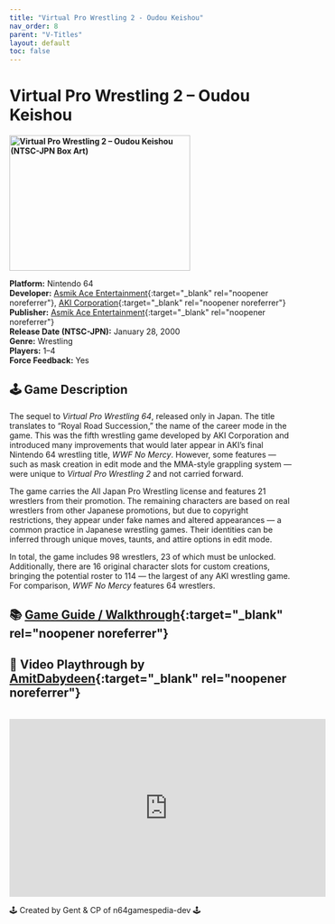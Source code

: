 ```yaml
---
title: "Virtual Pro Wrestling 2 - Oudou Keishou"
nav_order: 8
parent: "V-Titles"
layout: default
toc: false
---
```


# Virtual Pro Wrestling 2 – Oudou Keishou

<b>
<img src="https://images.launchbox-app.com/cdc143c0-de0f-4f2c-9fde-7ac78c461e4c.png" alt="Virtual Pro Wrestling 2 – Oudou Keishou (NTSC-JPN Box Art)" width="320" height="240" />
</b>

**Platform:** Nintendo 64  
**Developer:** [Asmik Ace Entertainment](https://en.wikipedia.org/wiki/Asmik_Ace){:target="_blank" rel="noopener noreferrer"}, [AKI Corporation](https://en.wikipedia.org/wiki/Syn_Sophia){:target="_blank" rel="noopener noreferrer"}  
**Publisher:** [Asmik Ace Entertainment](https://en.wikipedia.org/wiki/Asmik_Ace){:target="_blank" rel="noopener noreferrer"}  
**Release Date (NTSC-JPN):** January 28, 2000  
**Genre:** Wrestling  
**Players:** 1–4  
**Force Feedback:** Yes

## 🕹️ Game Description  
The sequel to *Virtual Pro Wrestling 64*, released only in Japan. The title translates to “Royal Road Succession,” the name of the career mode in the game. This was the fifth wrestling game developed by AKI Corporation and introduced many improvements that would later appear in AKI’s final Nintendo 64 wrestling title, *WWF No Mercy*. However, some features — such as mask creation in edit mode and the MMA-style grappling system — were unique to *Virtual Pro Wrestling 2* and not carried forward.

The game carries the All Japan Pro Wrestling license and features 21 wrestlers from their promotion. The remaining characters are based on real wrestlers from other Japanese promotions, but due to copyright restrictions, they appear under fake names and altered appearances — a common practice in Japanese wrestling games. Their identities can be inferred through unique moves, taunts, and attire options in edit mode.

In total, the game includes 98 wrestlers, 23 of which must be unlocked. Additionally, there are 16 original character slots for custom creations, bringing the potential roster to 114 — the largest of any AKI wrestling game. For comparison, *WWF No Mercy* features 64 wrestlers.

## 📚 [Game Guide / Walkthrough](https://gamefaqs.gamespot.com/n64/576850-virtual-pro-wrestling-2-oudou-keishou/faqs/6901){:target="_blank" rel="noopener noreferrer"}

## 🎥 Video Playthrough by [AmitDabydeen](https://www.youtube.com/@AmitDabydeen){:target="_blank" rel="noopener noreferrer"}  
<br />
<iframe width="560" height="315" src="https://www.youtube.com/embed/FLlm2axCACc" title="Virtual Pro Wrestling 2 – Oudou Keishou Playthrough" frameborder="0" allowfullscreen></iframe>

🕹️ Created by Gent & CP of n64gamespedia-dev 🕹️

<!-- Vault Format: n64gamespedia-dev -->
<!-- Protocol Source: _vault-specs/format-protocol.md -->
